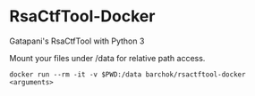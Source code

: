 # RsaCtfTool-Docker
Gatapani's RsaCtfTool with Python 3

Mount your files under /data for relative path access.
```
docker run --rm -it -v $PWD:/data barchok/rsactftool-docker <arguments> 
```